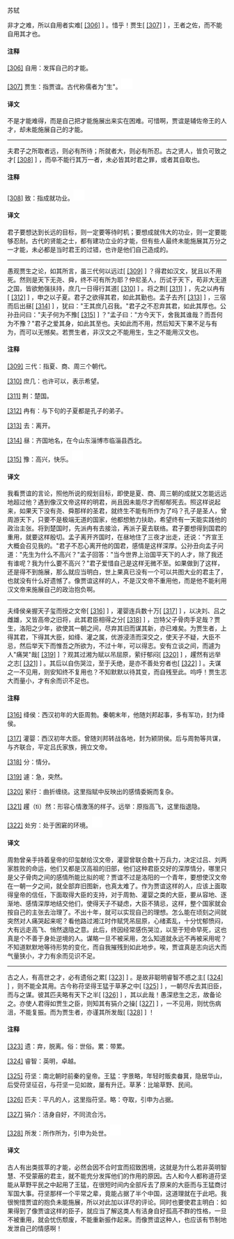 
苏轼

非才之难，所以自用者实难[
[\[306\]](#note_306)
] 。惜乎！贾生[
[\[307\]](#note_307)
] ，王者之佐，而不能自用其才也。

#### 注释 

[\[306\]](#noteBack_306)
自用：发挥自己的才能。

[\[307\]](#noteBack_307)
贾生：指贾谊。古代称儒者为"生"。![ft](media/Image00002.jpg)

#### 译文 

不是才能难得，而是自己把才能施展出来实在困难。可惜啊，贾谊是辅佐帝王的人才，却未能施展自己的才能。

------------------------------------------------------------------------

夫君子之所取者远，则必有所待；所就者大，则必有所忍。古之贤人，皆负可致之才[
[\[308\]](#note_308)
] ，而卒不能行其万一者，未必皆其时君之罪，或者其自取也。

#### 注释 

[\[308\]](#noteBack_308)
致：指成就功业。![ft](media/Image00002.jpg)

#### 译文 

君子要想达到长远的目标，则一定要等待时机；要想成就伟大的功业，则一定要能够忍耐。古代的贤能之士，都有建功立业的才能，但有些人最终未能施展其万分之一才能，未必都是当时君王的过错，也许是他们自己造成的。

------------------------------------------------------------------------

愚观贾生之论，如其所言，虽三代何以远过[
[\[309\]](#note_309)
]
？得君如汉文，犹且以不用死。然则是天下无尧、舜，终不可有所为耶？仲尼圣人，历试于天下，苟非大无道之国，皆欲勉强扶持，庶几一日得行其道[
[\[310\]](#note_310)
] 。将之荆[
[\[311\]](#note_311)
] ，先之以冉有[
[\[312\]](#note_312)
] ，申之以子夏。君子之欲得其君，如此其勤也。孟子去齐[
[\[313\]](#note_313)
] ，三宿而后出昼[
[\[314\]](#note_314)
]
，犹曰："王其庶几召我。"君子之不忍弃其君，如此其厚也。公孙丑问曰："夫子何为不豫[
[\[315\]](#note_315)
]
？"孟子曰："方今天下，舍我其谁哉？而吾何为不豫？"君子之爱其身，如此其至也。夫如此而不用，然后知天下果不足与有为，而可以无憾矣。若贾生者，非汉文之不能用生，生之不能用汉文也。

#### 注释 

[\[309\]](#noteBack_309)
三代：指夏、商、周三个朝代。

[\[310\]](#noteBack_310)
庶几：也许可以，表示希望。

[\[311\]](#noteBack_311)
荆：楚国。

[\[312\]](#noteBack_312)
冉有：与下句的子夏都是孔子的弟子。

[\[313\]](#noteBack_313)
去：离开。

[\[314\]](#noteBack_314)
昼：齐国地名，在今山东淄博市临淄县西北。

[\[315\]](#noteBack_315)
豫：高兴，快乐。![ft](media/Image00002.jpg)

#### 译文 

我看贾谊的言论，照他所说的规划目标，即使是夏、商、周三朝的成就又怎能远远地超过他？遇到像汉文帝这样的明君，尚且因未能尽才而郁郁死去。照这样说起来，如果天下没有尧、舜那样的圣君，就终生不能有所作为了吗？孔子是圣人，曾周游天下，只要不是极端无道的国家，他都想勉力扶助，希望终有一天能实践他的政治主张。将到楚国时，先派冉有去接洽，再派子夏去联络。君子要想得到国君的重用，就要这样殷切。孟子离开齐国时，在昼地住了三夜才出走，还说："齐宣王大概会召见我的。"君子不忍心离开他的国君，感情是这样深厚。公孙丑向孟子问道："先生为什么不高兴？"孟子回答："当今世界上治国平天下的人才，除了我还有谁呢？我为什么要不高兴？"君子爱惜自己是这样无微不至。如果做到了这样，还是得不到施展，那么就应当明白，世上果真已没有一个可以共图大业的君主了，也就没有什么好遗憾了。像贾谊这样的人，不是汉文帝不重用他，而是他不能利用汉文帝来施展自己的政治抱负啊。

------------------------------------------------------------------------

夫绛侯亲握天子玺而授之文帝[
[\[316\]](#note_316)
] ，灌婴连兵数十万[
[\[317\]](#note_317)
] ，以决刘、吕之雌雄，又皆高帝之旧将，此其君臣相得之分[
[\[318\]](#note_318)
]
，岂特父子骨肉手足哉？贾生，洛阳之少年，欲使其一朝之间，尽弃其旧而谋其新，亦已难矣。为贾生者，上得其君，下得其大臣，如绛、灌之属，优游浸渍而深交之，使天子不疑，大臣不忌，然后举天下而惟吾之所欲为，不过十年，可以得志。安有立谈之间，而遽为人"痛哭"哉[
[\[319\]](#note_319)
] ？观其过湘为赋以吊屈原，萦纡郁闷[
[\[320\]](#note_320)
] ，趯然有远举之志[
[\[321\]](#note_321)
] 。其后以自伤哭泣，至于夭绝，是亦不善处穷者也[
[\[322\]](#note_322)
]
。夫谋之一不见用，则安知终不复用也？不知默默以待其变，而自残至此。呜呼！贾生志大而量小，才有余而识不足也。

#### 注释 

[\[316\]](#noteBack_316)
绛侯：西汉初年的大臣周勃。秦朝末年，他随刘邦起事，多有军功，封为绛侯。

[\[317\]](#noteBack_317)
灌婴：西汉初年大臣。曾随刘邦转战各地，封为颍阴侯。后与周勃等共谋，与齐联合，平定吕氏家族，拥立文帝。

[\[318\]](#noteBack_318)
分：情分。

[\[319\]](#noteBack_319)
遽：急，突然。

[\[320\]](#noteBack_320)
萦纡：曲折缠绕。这里指赋中反映出的感情委婉而复杂。

[\[321\]](#noteBack_321)
趯（tì）然：形容心情激荡的样子。远举：原指高飞，这里指退隐。

[\[322\]](#noteBack_322)
处穷：处于困窘的环境。![ft](media/Image00002.jpg)

#### 译文 

周勃曾亲手持着皇帝的印玺献给汉文帝，灌婴曾联合数十万兵力，决定过吕、刘两家胜败的命运，他们又都是汉高祖的旧部，他们这种君臣交好的深厚情分，哪里只是父子骨肉之间的感情所能比拟的呢？贾谊不过是洛阳的一个青年，要想使汉文帝在一朝一夕之间，就全部弃旧图新，也真太难了。作为贾谊这样的人，应该上面取得皇帝的信任，下面取得大臣的支持，对于周勃、灌婴之类的大臣，要从容地、逐渐地、感情深厚地结交他们，使得天子不疑虑，大臣不猜忌，这样，整个国家就会按自己的主张去治理了。不出十年，就可以实现自己的理想。怎么能在顷刻之间就突然对人痛哭起来呢？看他路过湘江时作赋凭吊屈原，心绪紊乱，十分忧郁愤闷，大有远走高飞、悄然退隐之意。此后，终因经常感伤哭泣，以至于短命早死，这也真是个不善于身处逆境的人。谋略一旦不被采用，怎么知道就永远不再被采用呢？不知道默默地等待形势的变化，而自我摧残到如此地步。唉，贾谊真是志向远大而气量狭小，才力有余而见识不足。

------------------------------------------------------------------------

古之人，有高世之才，必有遗俗之累[
[\[323\]](#note_323)
] 。是故非聪明睿智不惑之主[
[\[324\]](#note_324)
] ，则不能全其用。古今称苻坚得王猛于草茅之中[
[\[325\]](#note_325)
] ，一朝尽斥去其旧臣，而与之谋。彼其匹夫略有天下之半[
[\[326\]](#note_326)
]
，其以此哉！愚深悲生之志，故备论之。亦使人君得如贾生之臣，则知其有狷介之操[
[\[327\]](#note_327)
]
，一不见用，则忧伤病沮，不能复振。而为贾生者，亦谨其所发哉[
[\[328\]](#note_328)
] ！

#### 注释 

[\[323\]](#noteBack_323)
遗：弃，脱离。俗：世俗。累：带累。

[\[324\]](#noteBack_324)
睿智：英明，卓越。

[\[325\]](#noteBack_325)
苻坚：南北朝时前秦的皇帝。王猛：字景略，年轻时贩卖畚萁，隐居华山，后受苻坚征召，与苻坚一见如故，屡有升迁。草茅：比喻草野、民间。

[\[326\]](#noteBack_326)
匹夫：平凡的人，这里指苻坚。略：夺取，引申为占据。

[\[327\]](#noteBack_327)
狷介：洁身自好，不同流合污。

[\[328\]](#noteBack_328)
所发：所作所为，引申为处世。![ft](media/Image00002.jpg)

#### 译文 

古人有出类拔萃的才能，必然会因不合时宜而招致困境，这就是为什么若非英明智慧、不受蒙蔽的君主，就不能充分发挥他们的作用的原因。古人和今人都称道苻坚能从草野平民之中起用了王猛，在很短时间内全部斥去了原来的大臣而与王猛商讨军国大事。苻坚那样一个平常之辈，竟能占据了半个中国，这道理就在于此吧。我很惋惜贾谊的抱负未能施展，所以对此加以详尽的评论。同时也要使君主明白：如果得到了像贾谊这样的臣子，就应当了解这类人有洁身自好孤高不群的性格，一旦不被重用，就会忧伤颓废，不能重新振作起来。而像贾谊这种人，也应该有节制地发泄自己的情感啊！

